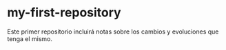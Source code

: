 # my-first-repository
Este primer repositorio incluirá notas sobre los cambios y evoluciones que tenga el mismo.
